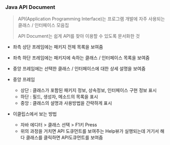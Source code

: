 ### Java API Document

> API(Application Programming Interface)는 프로그램 개발에 자주 사용되는 클래스 / 인터페이스 모음집
>
> API Document는 쉽게 API를 찾아 이용할 수 있도록 문서화한 것

- 좌측 상단 프레임에는 패키지 전체 목록을 보여줌
- 좌측 하단 프레임에는 패키지에 속하는 클래스 / 인터페이스 목록을 보여줌
- 중앙 프레임에는 선택한 클래스 / 인터페이스에 대한 상세 설명을 보여줌
- 중앙 프레임
  - 상단 : 클래스가 포함된 패키지 정보, 상속정보, 인터페이스 구현 정보 표시
  - 하단 : 필드, 생성자, 메소드의 목록을 표시
  - 중앙 : 클래스의 설명과 사용방법을 간략하게 표시

- 이클립스에서 보는 방법
  - 자바 에디터 > 클래스 선택 > F1키 Press 
  - 위의 과정을 거치면 API 도큐먼트를 보여주는 Help뷰가 실행되는데 거기서 해다 클래스를 클릭하면 API도큐먼트를 보여줌